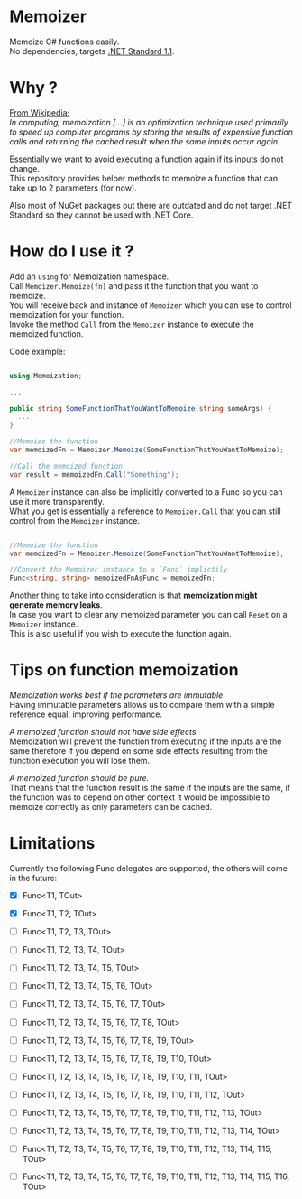 # Memoizer

Memoize C# functions easily.  
No dependencies, targets [.NET Standard 1.1](https://github.com/dotnet/standard/blob/master/docs/versions/netstandard1.1.md).  

# Why ?

[From Wikipedia:](https://en.wikipedia.org/wiki/Memoization)  
_In computing, memoization [...] is an optimization technique used primarily to speed up computer programs by storing the results of expensive function calls and returning the cached result when the same inputs occur again._

Essentially we want to avoid executing a function again if its inputs do not change.  
This repository provides helper methods to memoize a function that can take up to 2 parameters (for now).

Also most of NuGet packages out there are outdated and do not target .NET Standard so they cannot be used with .NET Core.  

# How do I use it ?

Add an `using` for Memoization namespace.  
Call `Memoizer.Memoize(fn)` and pass it the function that you want to memoize.  
You will receive back and instance of `Memoizer` which you can use to control memoization for your function.  
Invoke the method `Call` from the `Memoizer` instance to execute the memoized function.  

Code example:

```csharp

using Memoization;

...

public string SomeFunctionThatYouWantToMemoize(string someArgs) {
  ...
}

//Memoize the function
var memoizedFn = Memoizer.Memoize(SomeFunctionThatYouWantToMemoize);

//Call the memoized function
var result = memoizedFn.Call("Something");

```

A `Memoizer` instance can also be implicitly converted to a Func so you can use it more transparently.  
What you get is essentially a reference to `Memoizer.Call` that you can still control from the `Memoizer` instance.  

```csharp

//Memoize the function
var memoizedFn = Memoizer.Memoize(SomeFunctionThatYouWantToMemoize);

//Convert the Memoizer instance to a `Func` implictily
Func<string, string> memoizedFnAsFunc = memoizedFn;

```

Another thing to take into consideration is that **memoization might generate memory leaks**.  
In case you want to clear any memoized parameter you can call `Reset` on a `Memoizer` instance.  
This is also useful if you wish to execute the function again.

# Tips on function memoization

_Memoization works best if the parameters are immutable_.  
Having immutable parameters allows us to compare them with a simple reference equal, improving performance.

_A memoized function should not have side effects._  
Memoization will prevent the function from executing if the inputs are the same therefore if you depend on some side effects resulting from the function execution you will lose them.  

_A memoized function should be pure._  
That means that the function result is the same if the inputs are the same, if the function was to depend on other context it would be impossible to memoize correctly as only parameters can be cached. 

# Limitations

Currently the following Func delegates are supported, the others will come in the future:

- [x] Func<T1, TOut>
- [x] Func<T1, T2, TOut>
- [ ] Func<T1, T2, T3, TOut>
- [ ] Func<T1, T2, T3, T4, TOut>
- [ ] Func<T1, T2, T3, T4, T5, TOut>
- [ ] Func<T1, T2, T3, T4, T5, T6, TOut>
- [ ] Func<T1, T2, T3, T4, T5, T6, T7, TOut>
- [ ] Func<T1, T2, T3, T4, T5, T6, T7, T8, TOut>
- [ ] Func<T1, T2, T3, T4, T5, T6, T7, T8, T9, TOut>
- [ ] Func<T1, T2, T3, T4, T5, T6, T7, T8, T9, T10, TOut>
- [ ] Func<T1, T2, T3, T4, T5, T6, T7, T8, T9, T10, T11, TOut>
- [ ] Func<T1, T2, T3, T4, T5, T6, T7, T8, T9, T10, T11, T12, TOut>
- [ ] Func<T1, T2, T3, T4, T5, T6, T7, T8, T9, T10, T11, T12, T13, TOut>
- [ ] Func<T1, T2, T3, T4, T5, T6, T7, T8, T9, T10, T11, T12, T13, T14, TOut>
- [ ] Func<T1, T2, T3, T4, T5, T6, T7, T8, T9, T10, T11, T12, T13, T14, T15, TOut>
- [ ] Func<T1, T2, T3, T4, T5, T6, T7, T8, T9, T10, T11, T12, T13, T14, T15, T16, TOut>

